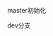 <!--
 * @Description: file information
 * @Author: enjoyjavapan
 * @Date: 2021-02-02 14:16:27
 * @LastEditors: enjoyjavapan
 * @LastEditTime: 2021-02-02 14:19:38
-->
master初始化

dev分支

